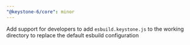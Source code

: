 ```yaml
---
"@keystone-6/core": minor
---
```


Add support for developers to add `esbuild.keystone.js` to the working directory to replace the default esbuild configuration
